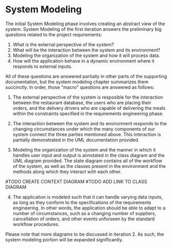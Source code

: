 # System Modeling
The initial System Modeling phase involves creating an abstract view of the system. System Modeling of the first iteration answers the preliminary big questions related to the project requirements: 
1. What is the external perspective of the system? 
2. What will be the interaction between the system and its environment?
3. Modeling the organization of the system and how it will process data.
4. How will the application behave in a dynamic environment where it responds to external inputs.

All of these questions are answered partially in other parts of the supporting documentation, but the system modeling chapter summarizes them succinctly. In order, those "macro" questions are answered as follows:

1. The external perspective of the system is resposible for the interaction between the restaurant database, the users who are placing their orders, and the delivery drivers who are capable of delivering the meals within the constraints specified in the requirements engineering phase.
2. The interaction between the system and its environment responds to the changing circumstances under which the many components of our system connect the three parties mentioned above. This interaction is partially demonstrated in the UML documentation provided.

3. Modeling the organization of the system and the manner in which it handles user input and output is annotated in the class diagram and the UML diagram provided. The state diagram contains all of the workflow of the system, as well as the classes present in the environment and the methods along which they interact with each other. 

#TODO CREATE CONTEXT DIAGRAM
#TODO ADD LINK TO CLASS DIAGRAM

4. The application is modeled such that it can handle varying data inputs, as long as they conform to the specifications of the requirements engineering. In other words, the application should be able to adapt to a number of circumstances, such as a changing number of suppliers, cancellation of orders, and other events unforseen by the standard workflow procedures. 

Please note that more diagrams to be discussed in iteration 2. As such, the system modeling portion will be expanded significantly.
